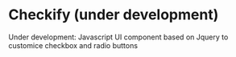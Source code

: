 # Checkify (under development)
Under development: Javascript UI component based on Jquery to customice checkbox and radio buttons
